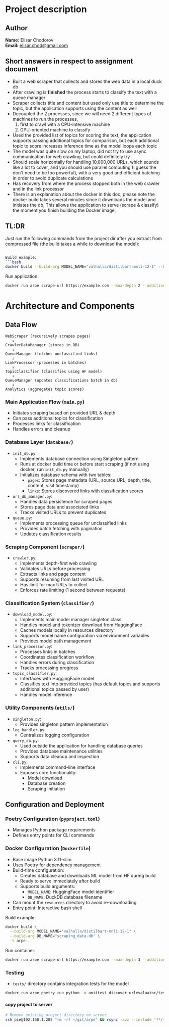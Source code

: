 # Project description

## Author
**Name:** Elisar Chodorov  
**Email:** [elisar.chod@gmail.com](mailto:elisar.chod@gmail.com)

## Short answers in respect to assignment document

* Built a web scraper that collects and stores the web data in a local duck db
* After crawling is **finished** the process starts to classify the text with a queue manager 
* Scraper collects title and content but used only use title to determine the topic, but the application supports using the content as well
* Decoupled the 2 processes, since we will need 2 different types of machines to run the processes, 
  1. first to crawl with a CPU-intensive machine 
  2. GPU-oriented machine to classify 
* Used the provided list of topics for scoring the text, the application supports passing additional topics for comparison, but each additional topic to score increases inference time as the model loops each topic
* The model was quite slow on my laptop, did not try to use async communication for web crawling, but could definitely try
* Should scale horizontally for handling 10,000,000 URLs, which sounds like a lot to cover, and you should use parallel computing (I guess the don't need to be too powerful), with a very good and efficient batching in order to avoid duplicate calculations
* Has recovery from where the process stopped both in the web crawler and in the link processor
* There is an explanation about the docker in this doc, please note the docker build takes several minutes since it downloads the model and initiates the db, 
This allows the application to serve (scrape & classify) the moment you finish building the Docker image,

## TL:DR
Just run the following commands from the project dir after you extract from compressed file (the build takes a while to download the model):
```bash

Build example:
```bash
docker build --build-arg MODEL_NAME="valhalla/distilbart-mnli-12-1" --build-arg DB_NAME="scraping_data.db" -t arpe .
```

Run application:
```bash
docker run arpe scrape-url https://example.com --max-depth 2 --additional-topics "topic1" "topic2"
```

# Architecture and Components

## Data Flow

```
WebScraper (recursively scrapes pages)
   ↓
CrawlerDataManager (stores in DB)
   ↓
QueueManager (fetches unclassified links)
   ↓
LinkProcessor (processes in batches)
   ↓
TopicClassifier (classifies using HF model)
   ↓
QueueManager (updates classifications batch in db)
   ↓
Analytics (aggregates topic scores)
```

### Main Application Flow (`main.py`)
   - Initiates scraping based on provided URL & depth
   - Can pass additional topics for classification
   - Processes links for classification
   - Handles errors and cleanup

### Database Layer (`database/`)
- `init_db.py`: 
  - Implements database connection using Singleton pattern
  - Runs at docker build time or before start scraping (if not using docker, run `init_db.py` manually)
  - Initializes database schema with two tables:
    - `pages`: Stores page metadata (URL, source URL, depth, title, content, visit timestamp)
    - `links`: Stores discovered links with classification scores
- `url_db_manager.py`:
  - Handles data persistence for scraped pages
  - Stores page data and associated links
  - Tracks visited URLs to prevent duplicates
- `queue.py`:
  - Implements processing queue for unclassified links
  - Provides batch fetching with pagination
  - Updates classification results

### Scraping Component (`scraper/`)
- `crawler.py`:
  - Implements depth-first web crawling
  - Validates URLs before processing
  - Extracts links and page content
  - Supports resuming from last visited URL
  - Has limit for max URLs to collect
  - Enforces rate limiting (1 second between requests)

### Classification System (`classifier/`)
- `download_model.py`:
  - Implements main model manager singleton class
  - Handles model and tokenizer download from HuggingFace
  - Caches models locally in resources directory
  - Supports model name configuration via environment variables
  - Provides model path management
- `link_processor.py`:
  - Processes links in batches
  - Coordinates classification workflow
  - Handles errors during classification
  - Tracks processing progress
- `topic_classifier.py`:
  - Interfaces with HuggingFace model
  - Classifies text into provided topics (has default topics and supports additional topics passed by user)
  - Handles model inference
  
### Utility Components (`utils/`)
- `singleton.py`:
  - Provides singleton pattern implementation
- `log_handler.py`:
  - Centralizes logging configuration
- `query_db.py`:
  - Used outside the application for handling database queries
  - Provides database maintenance utilities
  - Supports data cleanup and inspection
- `cli.py`:
  - Implements command-line interface
  - Exposes core functionality:
    - Model download
    - Database creation
    - Scraping initiation


## Configuration and Deployment

### Poetry Configuration (`pyproject.toml`)
- Manages Python package requirements
- Defines entry points for CLI commands

### Docker Configuration (`Dockerfile`)
- Base image Python 3.11-slim
- Uses Poetry for dependency management
- Build-time configuration:
  - Creates database and downloads ML model from HF during build
  - Ready to serve immediately after build
  - Supports build arguments:
    - `MODEL_NAME`: HuggingFace model identifier
    - `DB_NAME`: DuckDB database filename
- Can mount the `resources` directory to avoid re-downloading
- Entry point: Interactive bash shell

Build example:
```bash
docker build \
  --build-arg MODEL_NAME="valhalla/distilbart-mnli-12-1" \
  --build-arg DB_NAME="scraping_data.db" \
  -t arpe .
```

Run container:
```bash
docker run arpe scrape-url https://example.com --max-depth 3 --additional-topics "topic1" "topic2"
```

### Testing

- `tests/` directory contains integration tests for the model

```bash
docker run arpe poetry run python -m unittest discover urlevaluator/tests
```

#### copy project to server
```bash
# Remove existing project directory on server
ssh pie@192.168.1.205 "rm -rf ~/git/arpe" && rsync -avz --include '**/*.py' --include '**/*.toml' --include 'Dockerfile' --include '**/*.md' --exclude '*' . pie@192.168.1.205:~/git/arpe/
```



